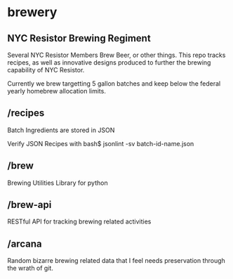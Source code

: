 brewery
=======

NYC Resistor Brewing Regiment
-----------------------------

Several NYC Resistor Members Brew Beer, or other things.
This repo tracks recipes, as well as innovative designs
produced to further the brewing capability of NYC Resistor.

Currently we brew targetting 5 gallon batches and keep below
the federal yearly homebrew allocation limits.

/recipes
--------

Batch Ingredients are stored in JSON

Verify JSON Recipes with
    bash$ jsonlint -sv batch-id-name.json

/brew
-----

Brewing Utilities Library for python

/brew-api
---------

RESTful API for tracking brewing related activities

/arcana
-------

Random bizarre brewing related data that I feel needs preservation
through the wrath of git.
